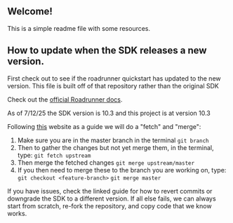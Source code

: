 ## Welcome!

This is a simple readme file with some resources.

## How to update when the SDK releases a new version.

First check out to see if the roadrunner quickstart has updated to the new version.
This file is built off of that repository rather than the original SDK

Check out the [official Roadrunner docs](https://rr.brott.dev/docs/v1-0/tuning/).

As of 7/12/25 the SDK version is 10.3 and this project is at version 10.3

Following [this](https://ftc-docs.firstinspires.org/en/latest/programming_resources/tutorial_specific/android_studio/fork_and_clone_github_repository/Fork-and-Clone-From-GitHub.html) website as a guide we will do a "fetch" and "merge":

1. Make sure you are in the master branch in the terminal
    `git branch`
2. Then to gather the changes but not yet merge them, in the terminal, type:
    `git fetch upstream`
3. Then merge the fetched changes
    `git merge upstream/master`
4. If  you then need to merge these to the branch you are working on, type:
    `git checkout <feature-branch>`
    `git merge master`

If you have issues, check the linked guide for how to revert commits 
or downgrade the SDK to a different version.  If all else fails, we can
always start from scratch, re-fork the repository, and copy code that
we know works.
